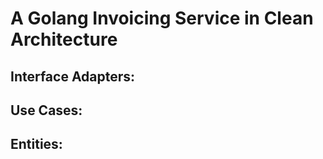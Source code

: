 # A Golang Invoicing Service in Clean Architecture

## Interface Adapters:

## Use Cases:

## Entities:

